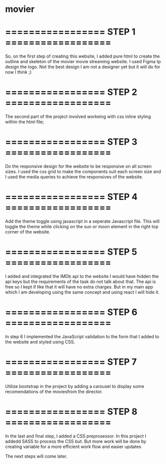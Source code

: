 # movier


# ================= STEP 1 ==================
So, on the first step of creating this website, I added pure html to create the outline and skeleton of the movier movie streaming website.
I used Figma tp design the logo. Not the best design I am not a designer yet but it will do for now I think ;)


# ================= STEP 2 ==================
The second part of the project involved workeing with css inline styling within the html file;


# ================= STEP 3 ==================
Do the responsive design for the website to be responsive on all screen sizes.
I used the css grid to make the components suit each screen size and I used the media queries to achieve the responsives of the website.


# ================= STEP 4 ==================
Add the theme toggle using javascript in a seperate Javascript file.
This will toggle the theme while clicking on the sun or moon element in the right top corner of the website.


# ================= STEP 5 ==================
I added and integrated the IMDb api to the website I would have hidden the api keys but the requirements of the task do not talk about that. The api is free so I kept if like that it will have no extra charges. But in my main app which I am developing using the same concept and using react I will hide it.


# ================= STEP 6 ==================
In step 6 I implemented the JavaScript validation to the form that I added to the website and styled using CSS.


# ================= STEP 7 ==================
Utilize bootstrap in the project by adding a carousel to display some recomendations of the moviesfrom the director.


# ================= STEP 8 ==================
In the last and final step, I added a CSS preprosessor. In this project I addedd SASS to process the CSS but.
But more work will be done by creating variable for a more efficient work flow and easier updates

The next steps will come later.
